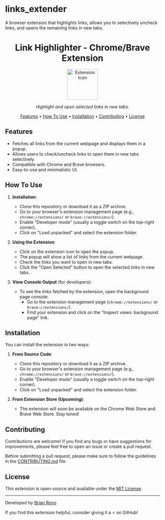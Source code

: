 # links_extender
A browser extension that highlights links, allows you to selectively uncheck links, and opens the remaining links in new tabs.

<h1 align="center">
  Link Highlighter - Chrome/Brave Extension
</h1>

<p align="center">
  <img src="extension-icon.png" alt="Extension Icon" width="100px" height="100px">
</p>

<p align="center">
  <em>Highlight and open selected links in new tabs.</em>
</p>

<p align="center">
  <a href="#features">Features</a> •
  <a href="#how-to-use">How To Use</a> •
  <a href="#installation">Installation</a> •
  <a href="#contributing">Contributing</a> •
  <a href="#license">License</a>
</p>

## Features

- Fetches all links from the current webpage and displays them in a popup.
- Allows users to check/uncheck links to open them in new tabs selectively.
- Compatible with Chrome and Brave browsers.
- Easy-to-use and minimalistic UI.

## How To Use

1. **Installation**:
   - Clone this repository or download it as a ZIP archive.
   - Go to your browser's extension management page (e.g., `chrome://extensions/` or `brave://extensions/`).
   - Enable "Developer mode" (usually a toggle switch on the top-right corner).
   - Click on "Load unpacked" and select the extension folder.

2. **Using the Extension**:
   - Click on the extension icon to open the popup.
   - The popup will show a list of links from the current webpage.
   - Check the links you want to open in new tabs.
   - Click the "Open Selected" button to open the selected links in new tabs.

3. **View Console Output** (for developers):
   - To see the links fetched by the extension, open the background page console:
     - Go to the extension management page (`chrome://extensions/` or `brave://extensions/`).
     - Find your extension and click on the "Inspect views: background page" link.

## Installation

You can install the extension in two ways:

1. **From Source Code**:
   - Clone this repository or download it as a ZIP archive.
   - Go to your browser's extension management page (e.g., `chrome://extensions/` or `brave://extensions/`).
   - Enable "Developer mode" (usually a toggle switch on the top-right corner).
   - Click on "Load unpacked" and select the extension folder.

2. **From Extension Store (Upcoming)**:
   - The extension will soon be available on the Chrome Web Store and Brave Web Store. Stay tuned!

## Contributing

Contributions are welcome! If you find any bugs or have suggestions for improvements, please feel free to open an issue or create a pull request.

Before submitting a pull request, please make sure to follow the guidelines in the [CONTRIBUTING.md](CONTRIBUTING.md) file.

## License

This extension is open-source and available under the [MIT License](LICENSE).

---

Developed by [Brian Rono](https://github.com/Brian-Rono)

If you find this extension helpful, consider giving it a ⭐️ on GitHub!

